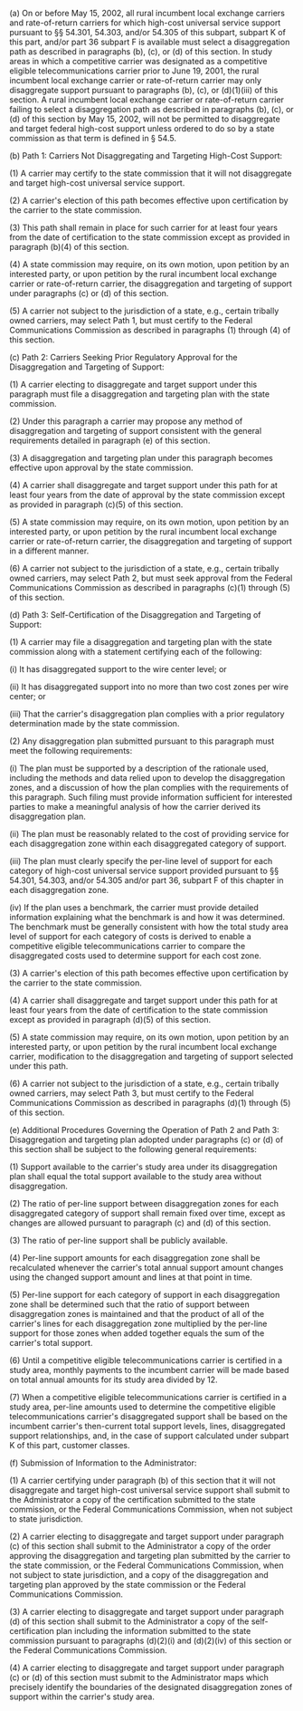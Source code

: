 (a) On or before May 15, 2002, all rural incumbent local exchange carriers and rate-of-return carriers for which high-cost universal service support pursuant to §§ 54.301, 54.303, and/or 54.305 of this subpart, subpart K of this part, and/or part 36 subpart F is available must select a disaggregation path as described in paragraphs (b), (c), or (d) of this section. In study areas in which a competitive carrier was designated as a competitive eligible telecommunications carrier prior to June 19, 2001, the rural incumbent local exchange carrier or rate-of-return carrier may only disaggregate support pursuant to paragraphs (b), (c), or (d)(1)(iii) of this section. A rural incumbent local exchange carrier or rate-of-return carrier failing to select a disaggregation path as described in paragraphs (b), (c), or (d) of this section by May 15, 2002, will not be permitted to disaggregate and target federal high-cost support unless ordered to do so by a state commission as that term is defined in § 54.5.

(b) Path 1: Carriers Not Disaggregating and Targeting High-Cost Support:

(1) A carrier may certify to the state commission that it will not disaggregate and target high-cost universal service support.

(2) A carrier's election of this path becomes effective upon certification by the carrier to the state commission.

(3) This path shall remain in place for such carrier for at least four years from the date of certification to the state commission except as provided in paragraph (b)(4) of this section.

(4) A state commission may require, on its own motion, upon petition by an interested party, or upon petition by the rural incumbent local exchange carrier or rate-of-return carrier, the disaggregation and targeting of support under paragraphs (c) or (d) of this section.

(5) A carrier not subject to the jurisdiction of a state, e.g., certain tribally owned carriers, may select Path 1, but must certify to the Federal Communications Commission as described in paragraphs (1) through (4) of this section.
              

(c) Path 2: Carriers Seeking Prior Regulatory Approval for the Disaggregation and Targeting of Support:

(1) A carrier electing to disaggregate and target support under this paragraph must file a disaggregation and targeting plan with the state commission.

(2) Under this paragraph a carrier may propose any method of disaggregation and targeting of support consistent with the general requirements detailed in paragraph (e) of this section.

(3) A disaggregation and targeting plan under this paragraph becomes effective upon approval by the state commission.

(4) A carrier shall disaggregate and target support under this path for at least four years from the date of approval by the state commission except as provided in paragraph (c)(5) of this section.

(5) A state commission may require, on its own motion, upon petition by an interested party, or upon petition by the rural incumbent local exchange carrier or rate-of-return carrier, the disaggregation and targeting of support in a different manner.

(6) A carrier not subject to the jurisdiction of a state, e.g., certain tribally owned carriers, may select Path 2, but must seek approval from the Federal Communications Commission as described in paragraphs (c)(1) through (5) of this section.

(d) Path 3: Self-Certification of the Disaggregation and Targeting of Support:

(1) A carrier may file a disaggregation and targeting plan with the state commission along with a statement certifying each of the following:

(i) It has disaggregated support to the wire center level; or

(ii) It has disaggregated support into no more than two cost zones per wire center; or

(iii) That the carrier's disaggregation plan complies with a prior regulatory determination made by the state commission.

(2) Any disaggregation plan submitted pursuant to this paragraph must meet the following requirements:

(i) The plan must be supported by a description of the rationale used, including the methods and data relied upon to develop the disaggregation zones, and a discussion of how the plan complies with the requirements of this paragraph. Such filing must provide information sufficient for interested parties to make a meaningful analysis of how the carrier derived its disaggregation plan.

(ii) The plan must be reasonably related to the cost of providing service for each disaggregation zone within each disaggregated category of support.

(iii) The plan must clearly specify the per-line level of support for each category of high-cost universal service support provided pursuant to §§ 54.301, 54.303, and/or 54.305 and/or part 36, subpart F of this chapter in each disaggregation zone.

(iv) If the plan uses a benchmark, the carrier must provide detailed information explaining what the benchmark is and how it was determined. The benchmark must be generally consistent with how the total study area level of support for each category of costs is derived to enable a competitive eligible telecommunications carrier to compare the disaggregated costs used to determine support for each cost zone.

(3) A carrier's election of this path becomes effective upon certification by the carrier to the state commission.

(4) A carrier shall disaggregate and target support under this path for at least four years from the date of certification to the state commission except as provided in paragraph (d)(5) of this section.

(5) A state commission may require, on its own motion, upon petition by an interested party, or upon petition by the rural incumbent local exchange carrier, modification to the disaggregation and targeting of support selected under this path.

(6) A carrier not subject to the jurisdiction of a state, e.g., certain tribally owned carriers, may select Path 3, but must certify to the Federal Communications Commission as described in paragraphs (d)(1) through (5) of this section.

(e) Additional Procedures Governing the Operation of Path 2 and Path 3: Disaggregation and targeting plan adopted under paragraphs (c) or (d) of this section shall be subject to the following general requirements:

(1) Support available to the carrier's study area under its disaggregation plan shall equal the total support available to the study area without disaggregation.

(2) The ratio of per-line support between disaggregation zones for each disaggregated category of support shall remain fixed over time, except as changes are allowed pursuant to paragraph (c) and (d) of this section.

(3) The ratio of per-line support shall be publicly available.

(4) Per-line support amounts for each disaggregation zone shall be recalculated whenever the carrier's total annual support amount changes using the changed support amount and lines at that point in time.

(5) Per-line support for each category of support in each disaggregation zone shall be determined such that the ratio of support between disaggregation zones is maintained and that the product of all of the carrier's lines for each disaggregation zone multiplied by the per-line support for those zones when added together equals the sum of the carrier's total support.

(6) Until a competitive eligible telecommunications carrier is certified in a study area, monthly payments to the incumbent carrier will be made based on total annual amounts for its study area divided by 12.

(7) When a competitive eligible telecommunications carrier is certified in a study area, per-line amounts used to determine the competitive eligible telecommunications carrier's disaggregated support shall be based on the incumbent carrier's then-current total support levels, lines, disaggregated support relationships, and, in the case of support calculated under subpart K of this part, customer classes.

(f) Submission of Information to the Administrator:

(1) A carrier certifying under paragraph (b) of this section that it will not disaggregate and target high-cost universal service support shall submit to the Administrator a copy of the certification submitted to the state commission, or the Federal Communications Commission, when not subject to state jurisdiction.

(2) A carrier electing to disaggregate and target support under paragraph (c) of this section shall submit to the Administrator a copy of the order approving the disaggregation and targeting plan submitted by the carrier to the state commission, or the Federal Communications Commission, when not subject to state jurisdiction, and a copy of the disaggregation and targeting plan approved by the state commission or the Federal Communications Commission.

(3) A carrier electing to disaggregate and target support under paragraph (d) of this section shall submit to the Administrator a copy of the self-certification plan including the information submitted to the state commission pursuant to paragraphs (d)(2)(i) and (d)(2)(iv) of this section or the Federal Communications Commission.

(4) A carrier electing to disaggregate and target support under paragraph (c) or (d) of this section must submit to the Administrator maps which precisely identify the boundaries of the designated disaggregation zones of support within the carrier's study area.

